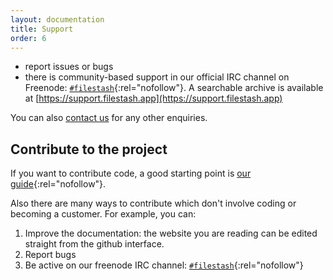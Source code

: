 ```yaml
---
layout: documentation
title: Support
order: 6
---
```


- report issues or bugs
- there is community-based support in our official IRC channel on Freenode: [`#filestash`](https://kiwiirc.com/nextclient/#irc://irc.freenode.net/#filestash?nick=guest??){:rel="nofollow"}. A searchable archive is available at [https://support.filestash.app](https://support.filestash.app)

You can also [contact us](mailto:mickael@kerjean.me) for any other enquiries.


## Contribute to the project

If you want to contribute code, a good starting point is [our guide](https://github.com/mickael-kerjean/filestash/blob/master/CONTRIBUTING.md){:rel="nofollow"}.

Also there are many ways to contribute which don't involve coding or becoming a customer. For example, you can:
1. Improve the documentation: the website you are reading can be edited straight from the github interface.
2. Report bugs
3. Be active on our freenode IRC channel: [`#filestash`](https://kiwiirc.com/nextclient/#irc://irc.freenode.net/#filestash?nick=guest??){:rel="nofollow"}
